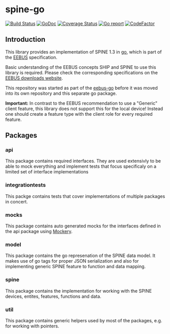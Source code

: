 # spine-go

[![Build Status](https://github.com/enbility/spine-go/actions/workflows/default.yml/badge.svg?branch=main)](https://github.com/enbility/spine-go/actions/workflows/default.yml/badge.svg?branch=main)
[![GoDoc](https://img.shields.io/badge/godoc-reference-5272B4)](https://godoc.org/github.com/enbility/spine-go)
[![Coverage Status](https://coveralls.io/repos/github/enbility/spine-go/badge.svg?branch=main)](https://coveralls.io/github/enbility/spine-go?branch=main)
[![Go report](https://goreportcard.com/badge/github.com/enbility/spine-go)](https://goreportcard.com/report/github.com/enbility/spine-go)
[![CodeFactor](https://www.codefactor.io/repository/github/enbility/spine-go/badge)](https://www.codefactor.io/repository/github/enbility/spine-go)

## Introduction

This library provides an implementation of SPINE 1.3 in [go](https://golang.org), which is part of the [EEBUS](https://eebus.org) specification.

Basic understanding of the EEBUS concepts SHIP and SPINE to use this library is required. Please check the corresponding specifications on the [EEBUS downloads website](https://www.eebus.org/media-downloads/).

This repository was started as part of the [eebus-go](https://github.com/enbility/eebus-go) before it was moved into its own repository and this separate go package.

__Important:__ In contrast to the EEBUS recommendation to use a "Generic" client feature, this library does not support this for the local device! Instead one should create a feature type with the client role for every required feature.

## Packages

### api

This package contains required interfaces. They are used extensivly to be able to mock everything and implement tests that focus specificaly on a limited set of interface implementations

### integrationtests

This packge contains tests that cover implementations of multiple packages in concert.

### mocks

This package contains auto generated mocks for the interfaces defined in the api package using [Mockery](https://github.com/vektra/mockery).

### model

This package contains the go represenation of the SPINE data model. It makes use of go tags for proper JSON serialization and also for implementing generic SPINE feature to function and data mapping.

### spine

This package contains the implementation for working with the SPINE devices, entites, features, functions and data.

### util

This package contains generic helpers used by most of the packages, e.g. for working with pointers.
